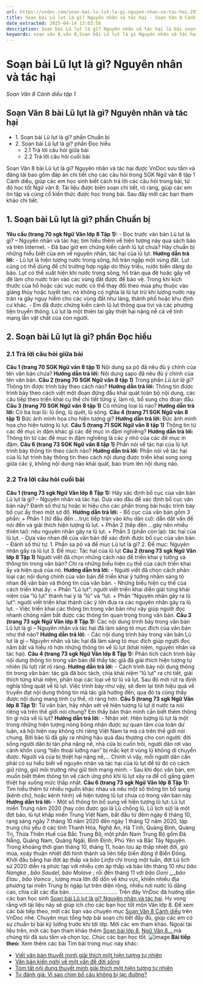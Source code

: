 ```yaml
---
url: https://vndoc.com/soan-bai-lu-lut-la-gi-nguyen-nhan-va-tac-hai-297158
title: Soạn bài Lũ lụt là gì? Nguyên nhân và tác hại - Soạn Văn 8 Cánh diều tập 1 - VnDoc.com
date_extracted: 2025-04-14 13:03:56
description: Soạn bài Lũ lụt là gì? Nguyên nhân và tác hại là bài soạn bài mẫu thuộc chương trình Ngữ văn lớp 8, học kì 1. Mời các bạn cùng tham khảo bài soạn để chuẩn bị cho bài học sắp tới của mình.
keywords: soạn văn 8,văn 8,Soạn bài Lũ lụt là gì Nguyên nhân và tác hại,ngữ văn 8,soan van 8,soạn văn lớp 8,giải văn 8,soạn văn 8 tập 1,soạn văn 8 Lũ lụt là gì Nguyên nhân và tác hại,soạn Lũ lụt là gì Nguyên nhân và tác hại,soạn văn 8 cánh diều,văn 8 cánh diều,ngữ văn 8 cánh diều,Lũ lụt là gì Nguyên nhân và tác hại,soạn bài Lũ lụt là gì Nguyên nhân và tác hại lớp 8
---
```


# Soạn bài Lũ lụt là gì? Nguyên nhân và tác hại
 _Soạn Văn 8 Cánh diều tập 1_
## Soạn Văn 8 bài Lũ lụt là gì? Nguyên nhân và tác hại
  * 1\. Soạn bài Lũ lụt là gì? phần Chuẩn bị
  * 2\. Soạn bài Lũ lụt là gì? phần Đọc hiểu
    * 2.1 Trả lời câu hỏi giữa bài
    * 2.2 Trả lời câu hỏi cuối bài

Soạn Văn 8 bài Lũ lụt là gì? Nguyên nhân và tác hại được VnDoc sưu tầm và đăng tải bao gồm đáp án chi tiết cho các câu hỏi trong SGK Ngữ văn 8 tập 1 Cánh diều, giúp các em học sinh biết cách trả lời các câu hỏi trong bài, từ đó học tốt Ngữ văn 8. Tài liệu được biên soạn chi tiết, rõ ràng, giúp các em ôn tập và củng cố kiến thức được học trong bài. Sau đây mời các bạn tham khảo chi tiết.
## 1\. Soạn bài Lũ lụt là gì? phần Chuẩn bị
**Yêu cầu \(trang 70 sgk Ngữ Văn lớp 8 Tập 1\):**
\- Đọc trước văn bản Lũ lụt là gì? – Nguyên nhân và tác hại; tìm hiểu thêm về hiện tượng này qua  sách báo và trên Internet.
\- Đã bao giờ em chứng kiến cảnh lũ lụt chưa? Hãy chuẩn bị những hiểu biết của em về nguyên nhân, tác hại của lũ lụt.
**Hướng dẫn trả lời:**
\- Lũ lụt là hiện tượng nước trong sông, hồ tràn ngập một vùng đất. Lụt cũng có thể dùng để chỉ trường hợp ngập do thủy triều, nước biển dâng do bão. Lụt có thể xuất hiện khi nước trong sông, hồ tràn qua đê hoặc gây vỡ đê làm cho nước tràn vào các vùng đất được để bảo vệ. Trong khi kích thước của hồ hoặc các vực nước có thể thay đổi theo mùa phụ thuộc vào giáng thủy hoặc tuyết tan, nó không có nghĩa là lũ lụt trừ khi lượng nước này tràn ra gây nguy hiểm cho các vùng đất như làng, thành phố hoặc khu định cư khác.
\- Em đã được chứng kiến cảnh lũ lụt thông qua tivi và các phương tiện truyền thông. Lũ lụt là một thiên tai gây thiệt hại nặng nề cả về tính mạng lẫn vật chất của con người.
## 2\. Soạn bài Lũ lụt là gì? phần Đọc hiểu
### **2.1 Trả lời câu hỏi giữa bài**
**Câu 1 \(trang 70 SGK Ngữ văn 8 tập 1\)**
Nội dung sa pô đã nêu đủ ý chính của tên văn bản chưa?
**Hướng dẫn trả lời:**
Nội dung sapo đã nêu đủ ý chính của tên văn bản.
**Câu 2 \(trang 70 SGK Ngữ văn 8 tập 1\)**
Trong phần _Lũ lụt là gì?_ Thông tin được trình bày theo cách nào?
**Hướng dẫn trả lời:**
Thông tin được trình bày theo cách viết một đoạn đứng đầu khái quát toàn bộ nội dung, các câu tiếp theo triển khai cụ thể chi tiết từng ý, làm rõ, bổ sung cho đoạn đầu.
**Câu 3 \(trang 70 SGK Ngữ văn 8 tập 1\)**
Có những loại lũ nào?
**Hướng dẫn trả lời:**
Có ba loại lũ: lũ ống, lũ quét, lũ sông.
**Câu 4 \(trang 71 SGK Ngữ văn 8 tập 1\)**
Bức ảnh minh họa cho hiện tượng gì?
**Hướng dẫn trả lời:**
Bức ảnh minh họa cho hiện tượng lũ lụt.
**Câu 5 \(trang 71 SGK Ngữ văn 8 tập 1\)**
Thông tin từ các đề mục in đậm khác gì các đề mục in đậm nghiêng?
**Hướng dẫn trả lời:**
Thông tin từ các đề mục in đậm nghiêng là các ý nhỏ của các đề mục in đậm.
**Câu 6 \(trang 73 SGK Ngữ văn 8 tập 1\)**
Phần nói về tác hại của lũ lụt trình bày thông tin theo cách nào?
**Hướng dẫn trả lời:**
Phần nói về tác hại của lũ lụt trình bày thông tin theo cách nội dung được triển khai song song giữa các ý, không nội dung nào khái quát, bao trùm lên nội dung nào.
### 2.2 Trả lời câu hỏi cuối bài
**Câu 1 \(trang 73 sgk Ngữ Văn lớp 8 Tập 1\):**
Hãy xác định bố cục của văn bản Lũ lụt là gì? – Nguyên nhân và tác hại. Dựa vào đâu để xác định bố cục văn bản này? Đánh số thứ tự hoặc kí hiệu cho các phần trong bài hoặc trình bày bố cục ấy theo một sơ đồ.
**Hướng dẫn trả lời:**
\- Bố cục của văn bản gồm 3 phần:
\+ Phần 1 \(từ đầu đến …trực tiếp tràn vào khu dân cư\): dẫn dắt vấn đề nói đến và giải thích hiện tượng lũ lụt.
\+ Phần 2 \(tiếp đến …gây nên nhiều thiên tai\): nêu nguyên nhân gây ra lũ lụt.
\+ Phần 3 \(phần còn lại\): tác hại của lũ lụt.
\- Dựa vào nhan đề của văn bản để xác định được bố cục của văn bản.
\- Đánh số thứ tự:
1\. Phần sa pô và đề mục Lũ lụt là gì?
2\. Đề mục: Nguyên nhân gây ra lũ lụt
3\. Đề mục: Tác hại của lũ lụt
**Câu 2 \(trang 73 sgk Ngữ Văn lớp 8 Tập 1\)**
Người viết đã chọn những cách nào để triển khai ý tưởng và thông tin trong văn bản? Chỉ ra những biểu hiện cụ thể của cách triển khai ấy và hiện quả của nó.
**Hướng dẫn trả lời:**
\- Người viết đã chọn cách phân loại các nội dung chính của văn bản để triển khai ý tưởng nhằm sáng tỏ nhan đề văn bản và thông tin của văn bản.
\- Những biểu hiện cụ thể của cách triển khai ấy:
\+ Phần “Lũ lụt”: người viết triển khai diễn giải từng khái niệm của “lũ lụt” thành hai ý là “lũ” và “lụt.
\+ Phần “Nguyên nhân gây ra lũ lụt”: người viết triển khai thành các ý lớn đưa ra các nguyên nhân gây ra lũ lụt.
\- Việc triển khai các thông tin trong văn bản như vậy giúp người đọc nhanh chóng nắm bắt được các thông tin quan trọng trong văn bản.
**Câu 3 \(trang 73 sgk Ngữ Văn lớp 8 Tập 1\):**
Các nội dung trình bày trong văn bản Lũ lụt là gì – Nguyên nhân và tác hại đã làm sáng tỏ mục đích của văn bản như thế nào?
**Hướng dẫn trả lời:**
\- Các nội dung trình bày trong văn bản Lũ lụt là gì – Nguyên nhân và tác hại đã làm sáng tỏ mục đích giúp người đọc nắm bắt và hiểu rõ hơn những thông tin về lũ lụt \(khái niệm, nguyên nhân và tác hại\).
**Câu 4 \(trang 73 sgk Ngữ Văn lớp 8 Tập 1\):**
Phân tích cách trình bày nội dung thông tin trong văn bản để thấy tác giả đã giải thích hiện tượng tự nhiên \(lũ lụt\) rất rõ ràng.
**Hướng dẫn trả lời:**
\- Cách trình bày nội dung thông tin trong văn bản: tác giả đã bóc tách, chia khái niệm “lũ lụt” ra chi tiết, giải thích từng khái niệm, phân loại các loại về từ lũ và lụt. Sau đó mới rút ra định nghĩa tổng quát về lũ lụt. Việc trình bày như vậy, sẽ đem lại tính hiệu quả về truyền đạt nội dung thông tin mà tác giả hướng đến, qua đó ta cũng thấy được nội dung mang tính cụ thể, rõ ràng hơn.
**Câu 5 \(trang 73 sgk Ngữ Văn lớp 8 Tập 1\):**
Từ văn bản, hãy nhận xét về hiện tượng lũ lụt ở nước ta nói riêng và trên thế giới nói chung? Em thấy bản thân mình cần biết thêm thông tin gì nữa về lũ lụt?
**Hướng dẫn trả lời:**
\- Nhận xét: Hiện tượng lũ lụt là một trong những hiện tượng nóng bỏng nhận được sự quan tâm của toàn dư luận, xã hội hiện nay không chỉ riêng Việt Nam ta mà cả trên thế giới nói chung. Bởi bão lũ đã gây ra những hậu quả đau thương cho con người: đời sống người dân bị tàn phá nặng nề, nhà cửa bị cuốn trôi, người dân rơi vào cảnh khốn cùng “tiến thoái lưỡng nan” bị mắc kẹt ở vùng lũ không di chuyển được. Người và của bị thiệt hại nặng nề,... Chính vì vậy, mỗi người dân cần phải có sự hiểu biết về nguyên nhân và tác hại của lũ lụt để từ đó có cách giữ rừng, giữ môi trường như giữ tính mạng mình.
\- Sau khi đọc văn bản, em muốn biết thêm thông tin về cách ứng phó khi lũ lụt xảy ra để cố gắng giảm thiệt hại xuống mức thấp nhất.
**Câu 6 \(trang 73 sgk Ngữ Văn lớp 8 Tập 1\):**
Tìm hiểu thêm từ nhiều nguồn khác nhau và nêu một số thông tin bổ sung \(kênh chữ, hoặc kênh hình\) về hiện tượng lũ lụt chưa có trong văn bản này.
**Hướng dẫn trả lời:**
\- Một số thông tin bổ sung về hiện tượng lũ lụt:
Lũ lụt miền Trung năm 2020 \(hay còn được gọi là Lũ chồng lũ, Lũ lịch sử\) là một đợt bão, lũ lụt khắp miền Trung Việt Nam, bắt đầu từ đêm ngày 6 tháng 10, rạng sáng ngày 7 tháng 10 năm 2020 đến ngày 1 tháng 12 năm 2020, tập trung chủ yếu ở các tỉnh Thanh Hóa, Nghệ An, Hà Tĩnh, Quảng Bình, Quảng Trị, Thừa Thiên Huế của Bắc Trung Bộ, một phần Nam Trung Bộ gồm Đà Nẵng, Quảng Nam, Quảng Ngãi, Bình Định, Phú Yên và Bắc Tây Nguyên. Trong khoảng thời gian tháng 10, tháng 11, hoàn lưu áp thấp nhiệt đới, gió mùa, xoáy thuận nhiệt đới hình thành và liên tiếp biến động ở Biển Đông. Khởi đầu bằng hai đợt áp thấp và _bão Linfa_ chỉ trong một tuần, đợt Lũ lịch sử 2020 diễn ra phức tạp với nhiều cơn áp thấp và bão lớn tháng 10 như _bão Nangka_ , _bão Saudel,_ _bão Molave_ ; rồi đến tháng 11 với _bão Goni_ _,__bão Etau_ , _bão Vamco_ , lượng mưa lớn đổ dồn về khu vực, khiến nhiều địa phương tại miền Trung bị ngập lụt trên diện rộng, nhiều nơi nước lũ dâng cao, chia cắt các địa bàn.
..............................
Trên đây VnDoc đã hướng dẫn các bạn học sinh [Soạn bài Lũ lụt là gì? Nguyên nhân và tác hại](<https://vndoc.com/soan-bai-lu-lut-la-gi-nguyen-nhan-va-tac-hai-297158>). Hy vọng rằng với tài liệu này sẽ giúp ích cho các bạn học tốt môn Văn lớp 8. Để xem các bài tiếp theo, mời các bạn vào chuyên mục [Soạn Văn 8 Cánh diều](<https://vndoc.com/ngu-van-8-canh-dieu>) trên VnDoc nhé. Chuyên mục tổng hợp bài soạn chi tiết đầy đủ, giúp các em có sự chuẩn bị bài kỹ lưỡng trước khi tới lớp. Mời các em tham khảo.
Ngoài tài liệu trên, mời các bạn tham khảo thêm [Soạn bài lớp 8](<https://vndoc.com/soan-bai-lop8>), [Ngữ Văn 8... ](<https://vndoc.com/ngu-van-lop8>)mà chúng tôi đã sưu tầm và chọn lọc. Chúc các bạn học tốt.
![image](https://i.vdoc.vn/data/image/2022/08/26/ban-tay.svg) **Bài tiếp theo:**
Xem thêm các bài Tìm bài trong mục này khác:
  * [Viết văn bản thuyết minh giải thích một hiện tượng tự nhiên](</soan-bai-viet-van-ban-thuyet-minh-giai-thich-mot-hien-tuong-tu-nhien-297160>)
  * [Văn bản kiến nghị về một vấn đề đời sống](</soan-bai-van-ban-kien-nghi-ve-mot-van-de-doi-song-297163>)
  * [Tóm tắt nội dung thuyết minh giải thích một hiện tượng tự nhiên ](</soan-bai-tom-tat-noi-dung-thuyet-minh-giai-thich-mot-hien-tuong-tu-nhien-297345>)
  * [Tự đánh giá: Vì sao chim bồ câu không bị lạc đường? ](</soan-bai-tu-danh-gia-vi-sao-chim-bo-cau-khong-bi-lac-duong-297348>)

